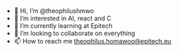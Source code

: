 - 👋 Hi, I’m @theophilushmwo
- 👀 I’m interested in AI, react and C
- 🌱 I’m currently learning at Epitech
- 💞️ I’m looking to collaborate on everything
- 📫 How to reach me theophilus.homawoo@epitech.eu

<!---
theophilushmwo/theophilushmwo is a ✨ special ✨ repository because its `README.md` (this file) appears on your GitHub profile.
You can click the Preview link to take a look at your changes.
--->
